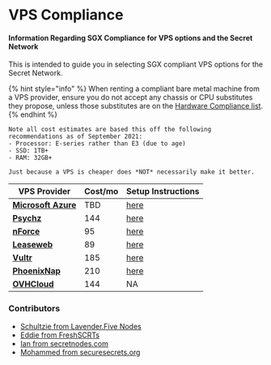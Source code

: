 # VPS Compliance

#### Information Regarding SGX Compliance for VPS options and the Secret Network <a href="#information-regarding-sgx-compliance-for-vps-options-and-the-secret-network" id="information-regarding-sgx-compliance-for-vps-options-and-the-secret-network"></a>

This is intended to guide you in selecting SGX compliant VPS options for the Secret Network.

{% hint style="info" %}
When renting a compliant bare metal machine from a VPS provider, ensure you do not accept any chassis or CPU substitutes they propose, unless those substitutes are on the [Hardware Compliance list](../hardware-compliance.md).
{% endhint %}

```
Note all cost estimates are based this off the following recommendations as of September 2021:
- Processor: E-series rather than E3 (due to age)
- SSD: 1TB+
- RAM: 32GB+

Just because a VPS is cheaper does *NOT* necessarily make it better.
```

| VPS Provider                                                                                                                                                    | Cost/mo | Setup Instructions                                            |
| --------------------------------------------------------------------------------------------------------------------------------------------------------------- | ------- | ------------------------------------------------------------- |
| ****[**Microsoft Azure**](https://azure.microsoft.com/en-us/solutions/confidential-compute/#overview)****                                                       | TBD     | [here](https://docs.scrt.network/node-guides/azure.html)      |
| ****[**Psychz**](https://www.psychz.net/dashboard/client/web/order/dedicated-server?processor=\&processorBaseFreq=\&numberOfCpu=7391\&cpuCores=\&location=)**** | 144     | [here](https://docs.scrt.network/node-guides/psychz.html)     |
| ****[**nForce**](https://www.nforce.com/customserver)****                                                                                                       | 95      | [here](https://docs.scrt.network/node-guides/nforce.html)     |
| ****[**Leaseweb**](https://www.leaseweb.com/dedicated-servers/build-your-own)****                                                                               | 89      | [here](https://docs.scrt.network/node-guides/leaseweb.html)   |
| ****[**Vultr**](https://www.vultr.com/products/bare-metal/)****                                                                                                 | 185     | [here](https://docs.scrt.network/node-guides/vultr.html)      |
| ****[**PhoenixNap**](https://admin.phoenixnap.com/wap-pncpadmin-shell/orderForm?bmbPath=/order-management/order-form?currencyCode=usd)****                      | 210     | [here](https://docs.scrt.network/node-guides/phoenixnap.html) |
| ****[**OVHCloud**](https://www.ovhcloud.com/en/bare-metal/rise/rise-3/)****                                                                                     | 144     | NA                                                            |

### **Contributors**

* [Schultzie from Lavender.Five Nodes](https://secretnodes.com/secret/chains/secret-3/validators/84BC2C72491187FAB144F628166E10D592786616)
* [Eddie from FreshSCRTs](https://secretnodes.com/secret/chains/secret-3/validators/6AFCF9EB1AC264954C784274A6ABF012D50EB0B6)
* [Ian from secretnodes.com](https://secretnodes.com/secret/chains/secret-3/validators/81EBCE2FFC29820351C086E9EDA6A220098FF41C)
* [Mohammed from securesecrets.org](https://secretnodes.com/secret/chains/secret-3/validators/45521282C12E0EC1691495FCA714947DCA072745)
